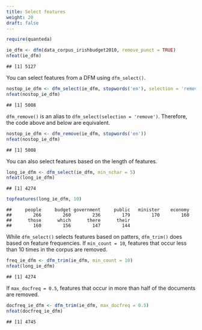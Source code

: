 ```yaml
---
title: Select features
weight: 20
draft: false
---
```




```r
require(quanteda)
```



```r
ie_dfm <- dfm(data_corpus_irishbudget2010, remove_punct = TRUE)
nfeat(ie_dfm)
```

```
## [1] 5127
```

You can select features from a DFM using `dfm_select()`.


```r
nostop_ie_dfm <- dfm_select(ie_dfm, stopwords('en'), selection = 'remove')
nfeat(nostop_ie_dfm)
```

```
## [1] 5008
```

`dfm_remove()` is an alias to `dfm_select(selection = 'remove')`. Therefore, the code above and below are equivalent.


```r
nostop_ie_dfm <- dfm_remove(ie_dfm, stopwords('en'))
nfeat(nostop_ie_dfm)
```

```
## [1] 5008
```

You can also select features based on the length of features. 


```r
long_ie_dfm <- dfm_select(ie_dfm, min_nchar = 5)
nfeat(long_ie_dfm)
```

```
## [1] 4274
```

```r
topfeatures(long_ie_dfm, 10)
```

```
##     people     budget government     public   minister    economy 
##        266        260        236        179        170        160 
##      those      which      there      their 
##        160        156        147        144
```

While `dfm_select()` selects features based on patters, `dfm_trim()` does based on feature frequencies. If `min_count = 10`, features that occur less than 10 times in the corpus are removed.


```r
freq_ie_dfm <- dfm_trim(ie_dfm, min_count = 10)
nfeat(long_ie_dfm)
```

```
## [1] 4274
```

If `max_docfreq = 0.5`, features that occur in more than half of the documents are removed.


```r
docfreq_ie_dfm <- dfm_trim(ie_dfm, max_docfreq = 0.5)
nfeat(docfreq_ie_dfm)
```

```
## [1] 4745
```
